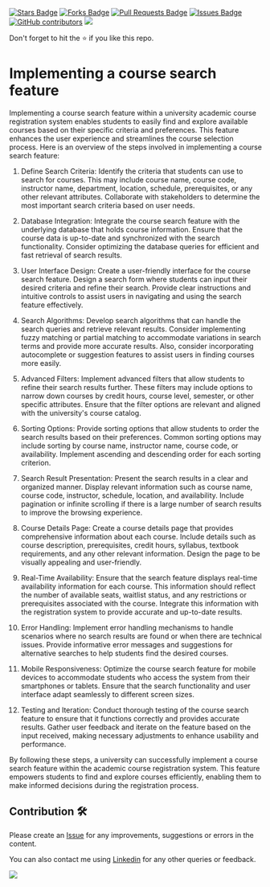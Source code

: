 <a href="https://github.com/drshahizan/learn-php/stargazers"><img src="https://img.shields.io/github/stars/drshahizan/learn-php" alt="Stars Badge"/></a>
<a href="https://github.com/drshahizan/learn-php/network/members"><img src="https://img.shields.io/github/forks/drshahizan/learn-php" alt="Forks Badge"/></a>
<a href="https://github.com/drshahizan/learn-php/pulls"><img src="https://img.shields.io/github/issues-pr/drshahizan/learn-php" alt="Pull Requests Badge"/></a>
<a href="https://github.com/drshahizan/learn-php/issues"><img src="https://img.shields.io/github/issues/drshahizan/learn-php" alt="Issues Badge"/></a>
<a href="https://github.com/drshahizan/learn-php/graphs/contributors"><img alt="GitHub contributors" src="https://img.shields.io/github/contributors/drshahizan/learn-php?color=2b9348"></a>
![](https://visitor-badge.glitch.me/badge?page_id=drshahizan/learn-php)

Don't forget to hit the :star: if you like this repo.

# Implementing a course search feature
Implementing a course search feature within a university academic course registration system enables students to easily find and explore available courses based on their specific criteria and preferences. This feature enhances the user experience and streamlines the course selection process. Here is an overview of the steps involved in implementing a course search feature:

1. Define Search Criteria: Identify the criteria that students can use to search for courses. This may include course name, course code, instructor name, department, location, schedule, prerequisites, or any other relevant attributes. Collaborate with stakeholders to determine the most important search criteria based on user needs.

2. Database Integration: Integrate the course search feature with the underlying database that holds course information. Ensure that the course data is up-to-date and synchronized with the search functionality. Consider optimizing the database queries for efficient and fast retrieval of search results.

3. User Interface Design: Create a user-friendly interface for the course search feature. Design a search form where students can input their desired criteria and refine their search. Provide clear instructions and intuitive controls to assist users in navigating and using the search feature effectively.

4. Search Algorithms: Develop search algorithms that can handle the search queries and retrieve relevant results. Consider implementing fuzzy matching or partial matching to accommodate variations in search terms and provide more accurate results. Also, consider incorporating autocomplete or suggestion features to assist users in finding courses more easily.

5. Advanced Filters: Implement advanced filters that allow students to refine their search results further. These filters may include options to narrow down courses by credit hours, course level, semester, or other specific attributes. Ensure that the filter options are relevant and aligned with the university's course catalog.

6. Sorting Options: Provide sorting options that allow students to order the search results based on their preferences. Common sorting options may include sorting by course name, instructor name, course code, or availability. Implement ascending and descending order for each sorting criterion.

7. Search Result Presentation: Present the search results in a clear and organized manner. Display relevant information such as course name, course code, instructor, schedule, location, and availability. Include pagination or infinite scrolling if there is a large number of search results to improve the browsing experience.

8. Course Details Page: Create a course details page that provides comprehensive information about each course. Include details such as course description, prerequisites, credit hours, syllabus, textbook requirements, and any other relevant information. Design the page to be visually appealing and user-friendly.

9. Real-Time Availability: Ensure that the search feature displays real-time availability information for each course. This information should reflect the number of available seats, waitlist status, and any restrictions or prerequisites associated with the course. Integrate this information with the registration system to provide accurate and up-to-date results.

10. Error Handling: Implement error handling mechanisms to handle scenarios where no search results are found or when there are technical issues. Provide informative error messages and suggestions for alternative searches to help students find the desired courses.

11. Mobile Responsiveness: Optimize the course search feature for mobile devices to accommodate students who access the system from their smartphones or tablets. Ensure that the search functionality and user interface adapt seamlessly to different screen sizes.

12. Testing and Iteration: Conduct thorough testing of the course search feature to ensure that it functions correctly and provides accurate results. Gather user feedback and iterate on the feature based on the input received, making necessary adjustments to enhance usability and performance.

By following these steps, a university can successfully implement a course search feature within the academic course registration system. This feature empowers students to find and explore courses efficiently, enabling them to make informed decisions during the registration process.

## Contribution 🛠️
Please create an [Issue](https://github.com/drshahizan/learn-php/issues) for any improvements, suggestions or errors in the content.

You can also contact me using [Linkedin](https://www.linkedin.com/in/drshahizan/) for any other queries or feedback.

![](https://komarev.com/ghpvc/?username=drshahizan&label=Views&color=0e75b6&style=flat)
